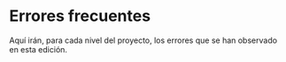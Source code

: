 # Errores frecuentes

Aquí irán, para cada nivel del proyecto, los errores que se han observado en
esta edición.
